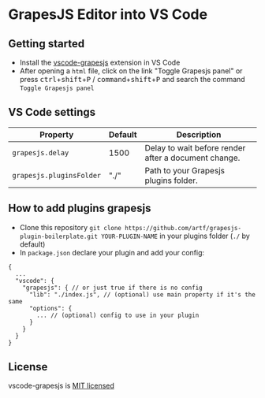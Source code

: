 # GrapesJS Editor into VS Code

## Getting started

- Install the [vscode-grapesjs]() extension in VS Code
- After opening a `html` file, click on the link "Toggle Grapesjs panel" or press <kbd>ctrl</kbd>+<kbd>shift</kbd>+<kbd>P</kbd> / <kbd>command</kbd>+<kbd>shift</kbd>+<kbd>P</kbd> and search the command `Toggle Grapesjs panel`

## VS Code settings

| Property | Default | Description |
| -------- | ------- | ----------- |
| `grapesjs.delay` | 1500 | Delay to wait before render after a document change. |
| `grapesjs.pluginsFolder` | "./" | Path to your Grapesjs plugins folder. |

## How to add plugins grapesjs

- Clone this repository `git clone https://github.com/artf/grapesjs-plugin-boilerplate.git YOUR-PLUGIN-NAME` in your plugins folder (`./` by default)
- In `package.json` declare your plugin and add your config:

```json5
{
  ...
  "vscode": {
    "grapesjs": { // or just true if there is no config
      "lib": "./index.js", // (optional) use main property if it's the same 
      "options": { 
        ... // (optional) config to use in your plugin
      }
    }
  }
}
```

## License

vscode-grapesjs is [MIT licensed](https://github.com/olivmonnier/vscode-grapesjs/blob/master/LICENSE)
